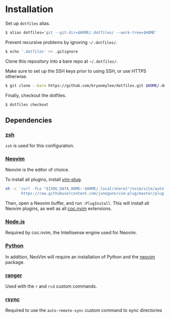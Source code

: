 # Installation

Set up `dotfiles` alias.

```bash
$ alias dotfiles='git --git-dir=$HOME/.dotfiles/ --work-tree=$HOME'
```

Prevent recursive problems by ignoring `~/.dotfiles/`.

```bash
$ echo '.dotfiles' >> .gitignore
```

Clone this repository into a bare repo at `~/.dotfiles/`.

Make sure to set up the SSH keys prior to using SSH, or use HTTPS otherwise.

```bash
$ git clone --bare https://github.com/bryanmylee/dotfiles.git $HOME/.dotfiles
```

Finally, checkout the dotfiles.

```bash
$ dotfiles checkout
```

## Dependencies

### [zsh](http://zsh.sourceforge.net)

`zsh` is used for this configuration.

### [Neovim](https://neovim.io)

Neovim is the editor of choice.

To install all plugins, install [vim-plug](https://github.com/junegunn/vim-plug).

```bash
sh -c 'curl -fLo "${XDG_DATA_HOME:-$HOME/.local/share}"/nvim/site/autoload/plug.vim --create-dirs \
       https://raw.githubusercontent.com/junegunn/vim-plug/master/plug.vim'
```

Then, open a Neovim buffer, and run `:PlugInstall`. This will install all Neovim plugins, as well as all [coc.nvim](https://github.com/neoclide/coc.nvim) extensions.

### [Node.js](https://nodejs.org/en/)

Required by coc.nvim, the Intellisense engine used for Neovim.

### [Python](https://www.python.org)

In addition, NeoVim will require an installation of Python and the [neovim](https://pypi.org/project/neovim/) package.

### [ranger](https://github.com/ranger/ranger)

Used with the `r` and `rcd` custom commands.

### [rsync](https://rsync.samba.org)

Required to use the `auto-remote-sync` custom command to sync directories

